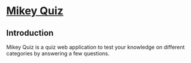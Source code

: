 # [Mikey Quiz](https://mikey-quiz.netlify.app/)

## Introduction

Mikey Quiz is a quiz web application to test your knowledge on different categories by answering a few questions.

